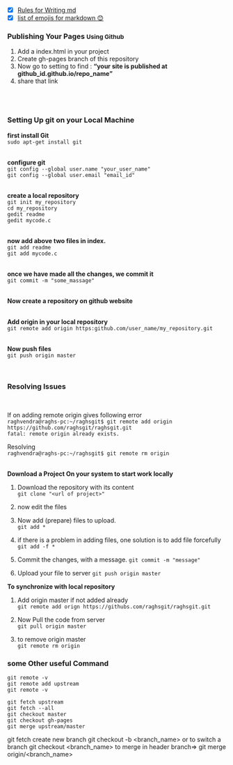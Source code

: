 - [X] [Rules for Writing md](https://ourcodeworld.com/articles/read/162/tips-and-tricks-that-you-probably-don-t-know-with-the-github-markdown-in-readme-md-files)
- [X] [list of emojis for markdown :blush:](https://www.webpagefx.com/tools/emoji-cheat-sheet/)

<h3>Publishing Your Pages <small>Using Github </small></h3>

<ol>
<li>Add a index.html in your project</li>
<li>Create gh-pages branch of this repository</li>
<li>Now go to setting to find : <b><q>your site is published at github_id.github.io/repo_name</q></b></li>
<li>share that link</li>
</ol>
<br/><br/>
<h3>Setting Up git on your Local Machine</h3>

<b>first install Git</b><br/>
	```sudo apt-get install git```

<br/><b>configure git</b><br/>
	```git config --global user.name "your_user_name"```<br/>
	```git config --global user.email "email_id"```
	   
<br/><b>create a local repository</b><br/>
	```git init my_repository```<br/>
	```cd my_repository```<br/>
	```gedit readme```<br/>
	```gedit mycode.c```
	
<br/><b>now add above two files in index.</b><br/>
	```git add readme```<br/>
	```git add mycode.c```
	
<br/><b>once we have made all the changes, we commit it</b><br/>
	```git commit -m "some_massage"```

<br/><b>Now create a repository on github website</b><br/>

<br/><b>Add origin in your local repository</b><br/>
	```git remote add origin https:github.com/user_name/my_repository.git```
	
<b><br/>Now push files</b><br/>
	```git push origin master```
	
	
<br/>
<h3> Resolving Issues </h3><br/>

 If on adding remote origin gives following error<br/>
   ```raghvendra@raghs-pc:~/raghsgit$ git remote add origin https://github.com/raghsgit/raghsgit.git```<br/>
   ```fatal: remote origin already exists.```<br/>
   
 Resolving<br/>
	```raghvendra@raghs-pc:~/raghsgit$ git remote rm origin```

<br/><b>Download a Project On your system to start work locally</b>
1) Download the repository with its content<br/>
```git clone "<url of project>"```<br/>
2) now edit the files
3) Now add (prepare) files to upload.<br/> 
	```git add *```<br/>
4) if there is a problem in adding files, one solution is to add file forcefully
	```git add -f *```
		
4) Commit the changes, with a message.
	```git commit -m "message"```
5) Upload your file to server
	```git push origin master```



<b>To synchronize with local repository</b><br/>
   1) Add origin master if not added already<br/>
	```git remote add orign https://githubs.com/raghsgit/raghsgit.git```
	
   2) Now Pull the code from server<br/>
	```git pull origin master```
	
   3) to remove origin master<br/>
	```git remote rm origin```

<h3> some Other useful Command</h3>


```git clone url
git remote -v
git remote add upstream
git remote -v

git fetch upstream
git fetch --all
git checkout master
git checkout gh-pages
git merge upstream/master
```

git fetch 
create new branch
git checkout -b <branch_name>
or to switch a branch
git checkout <branch_name>
to merge in header branch=>
git merge origin/<branch_name>
